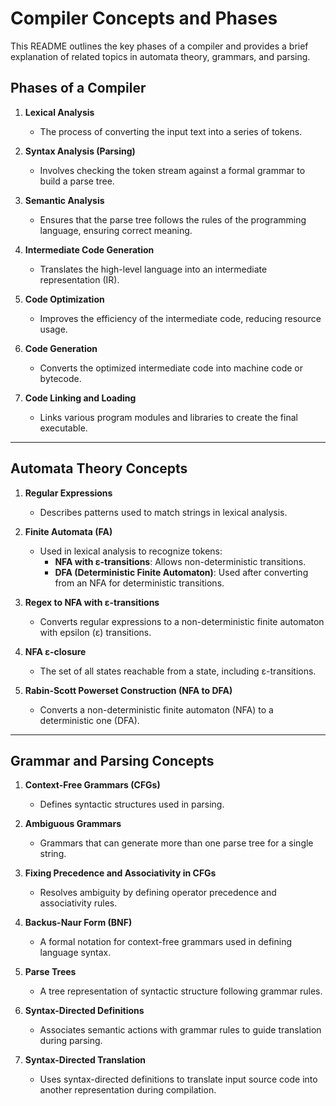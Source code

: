 # Compiler Concepts and Phases

This README outlines the key phases of a compiler and provides a brief explanation of related topics in automata theory, grammars, and parsing.

## Phases of a Compiler

1. **Lexical Analysis**  
   - The process of converting the input text into a series of tokens.
   
2. **Syntax Analysis (Parsing)**  
   - Involves checking the token stream against a formal grammar to build a parse tree.

3. **Semantic Analysis**  
   - Ensures that the parse tree follows the rules of the programming language, ensuring correct meaning.

4. **Intermediate Code Generation**  
   - Translates the high-level language into an intermediate representation (IR).

5. **Code Optimization**  
   - Improves the efficiency of the intermediate code, reducing resource usage.

6. **Code Generation**  
   - Converts the optimized intermediate code into machine code or bytecode.

7. **Code Linking and Loading**  
   - Links various program modules and libraries to create the final executable.

---

## Automata Theory Concepts

1. **Regular Expressions**  
   - Describes patterns used to match strings in lexical analysis.

2. **Finite Automata (FA)**  
   - Used in lexical analysis to recognize tokens:
     - **NFA with ε-transitions**: Allows non-deterministic transitions.
     - **DFA (Deterministic Finite Automaton)**: Used after converting from an NFA for deterministic transitions.

3. **Regex to NFA with ε-transitions**  
   - Converts regular expressions to a non-deterministic finite automaton with epsilon (ε) transitions.

4. **NFA ε-closure**  
   - The set of all states reachable from a state, including ε-transitions.

5. **Rabin-Scott Powerset Construction (NFA to DFA)**  
   - Converts a non-deterministic finite automaton (NFA) to a deterministic one (DFA).

---

## Grammar and Parsing Concepts

1. **Context-Free Grammars (CFGs)**  
   - Defines syntactic structures used in parsing.
   
2. **Ambiguous Grammars**  
   - Grammars that can generate more than one parse tree for a single string.

3. **Fixing Precedence and Associativity in CFGs**  
   - Resolves ambiguity by defining operator precedence and associativity rules.

4. **Backus-Naur Form (BNF)**  
   - A formal notation for context-free grammars used in defining language syntax.

5. **Parse Trees**  
   - A tree representation of syntactic structure following grammar rules.

6. **Syntax-Directed Definitions**  
   - Associates semantic actions with grammar rules to guide translation during parsing.

7. **Syntax-Directed Translation**  
   - Uses syntax-directed definitions to translate input source code into another representation during compilation.
